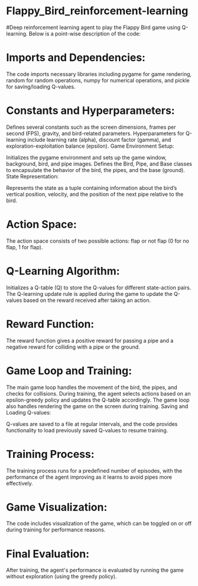 # Flappy_Bird_reinforcement-learning

#Deep reinforcement learning agent to play the Flappy Bird game using Q-learning. Below is a point-wise description of the code:

# Imports and Dependencies:

The code imports necessary libraries including pygame for game rendering, random for random operations, numpy for numerical operations, and pickle for saving/loading Q-values.
# Constants and Hyperparameters:

Defines several constants such as the screen dimensions, frames per second (FPS), gravity, and bird-related parameters.
Hyperparameters for Q-learning include learning rate (alpha), discount factor (gamma), and exploration-exploitation balance (epsilon).
Game Environment Setup:

Initializes the pygame environment and sets up the game window, background, bird, and pipe images.
Defines the Bird, Pipe, and Base classes to encapsulate the behavior of the bird, the pipes, and the base (ground).
State Representation:

Represents the state as a tuple containing information about the bird’s vertical position, velocity, and the position of the next pipe relative to the bird.
# Action Space:

The action space consists of two possible actions: flap or not flap (0 for no flap, 1 for flap).
# Q-Learning Algorithm:

Initializes a Q-table (Q) to store the Q-values for different state-action pairs.
The Q-learning update rule is applied during the game to update the Q-values based on the reward received after taking an action.
# Reward Function:

The reward function gives a positive reward for passing a pipe and a negative reward for colliding with a pipe or the ground.
# Game Loop and Training:

The main game loop handles the movement of the bird, the pipes, and checks for collisions.
During training, the agent selects actions based on an epsilon-greedy policy and updates the Q-table accordingly.
The game loop also handles rendering the game on the screen during training.
Saving and Loading Q-values:

Q-values are saved to a file at regular intervals, and the code provides functionality to load previously saved Q-values to resume training.
# Training Process:

The training process runs for a predefined number of episodes, with the performance of the agent improving as it learns to avoid pipes more effectively.
# Game Visualization:

The code includes visualization of the game, which can be toggled on or off during training for performance reasons.
# Final Evaluation:

After training, the agent's performance is evaluated by running the game without exploration (using the greedy policy).

